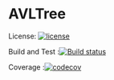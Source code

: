 # AVLTree
License: [![license](https://img.shields.io/github/license/trungngotdt/AVLTree.svg)](https://github.com/trungngotdt/AVLTree)

Build and Test :[![Build status](https://ci.appveyor.com/api/projects/status/tcnuo288x1mx8dd3?svg=true)](https://ci.appveyor.com/project/trungngotdt/avltree)

Coverage :[![codecov](https://codecov.io/gh/trungngotdt/AVLTree/branch/master/graph/badge.svg)](https://codecov.io/gh/trungngotdt/AVLTree)



